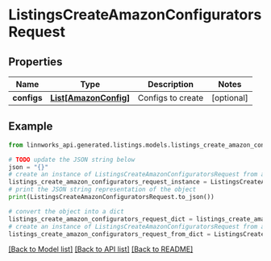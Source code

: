 # ListingsCreateAmazonConfiguratorsRequest


## Properties

Name | Type | Description | Notes
------------ | ------------- | ------------- | -------------
**configs** | [**List[AmazonConfig]**](AmazonConfig.md) | Configs to create | [optional] 

## Example

```python
from linnworks_api.generated.listings.models.listings_create_amazon_configurators_request import ListingsCreateAmazonConfiguratorsRequest

# TODO update the JSON string below
json = "{}"
# create an instance of ListingsCreateAmazonConfiguratorsRequest from a JSON string
listings_create_amazon_configurators_request_instance = ListingsCreateAmazonConfiguratorsRequest.from_json(json)
# print the JSON string representation of the object
print(ListingsCreateAmazonConfiguratorsRequest.to_json())

# convert the object into a dict
listings_create_amazon_configurators_request_dict = listings_create_amazon_configurators_request_instance.to_dict()
# create an instance of ListingsCreateAmazonConfiguratorsRequest from a dict
listings_create_amazon_configurators_request_from_dict = ListingsCreateAmazonConfiguratorsRequest.from_dict(listings_create_amazon_configurators_request_dict)
```
[[Back to Model list]](../README.md#documentation-for-models) [[Back to API list]](../README.md#documentation-for-api-endpoints) [[Back to README]](../README.md)


